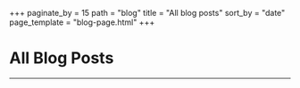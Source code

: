 +++
paginate_by = 15
path = "blog"
title = "All blog posts"
sort_by = "date"
page_template = "blog-page.html"
+++
# All Blog Posts
***

